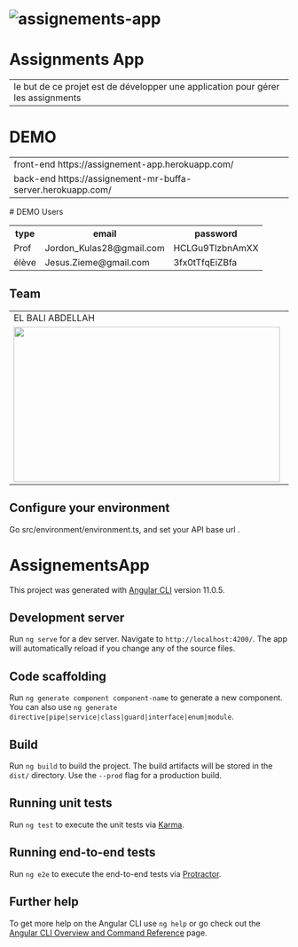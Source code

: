 # ![assignements-app](https://github.com/MrAbdelaziz/assignements-app/blob/master/screens/home.png?raw=true)

# Assignments App

<table>
<tr>
<td>
le but de ce projet est de développer une application pour gérer les assignments
</td>
</tr>
</table>

# DEMO

<table>
<tr>
<td>
front-end https://assignement-app.herokuapp.com/
</td>
</tr>
  <tr>
<td>
  back-end https://assignement-mr-buffa-server.herokuapp.com/
  </td>
</tr>
</table>
# DEMO Users
<table>
  <tr>
  <th>type</th>
  <th>email</th>
  <th>password</th>
  </tr>
<tr>
  <td>
Prof
  </td>
  <td>
Jordon_Kulas28@gmail.com
  </td>
    <td>
      HCLGu9TlzbnAmXX
  </td>
</tr>


<tr>
  <td>
élève
  </td>
  <td>
Jesus.Zieme@gmail.com
</td>
    <td>
      3fx0tTfqEiZBfa
  </td>
</tr>
</table>

## Team

<table>
  <tr>
    <td>EL BALI ABDELLAH </td>
     <td>ELOUAHAB ABDELAZIZ</td>
     <td>LHILALI ACHRAF</td>
  </tr>
  <tr>
    <td><a href="https://github.com/boli-dev"><img src="https://avatars.githubusercontent.com/u/54739775?s=400&v=4" width=480 height=280></a></td>
    <td><a href="https://github.com/MrAbdelaziz"><img src="https://avatars.githubusercontent.com/u/60048840?s=460" width=480 height=280></a></td>
    <td><a href="https://github.com/LHILALI"><img src="https://avatars.githubusercontent.com/u/52959065?s=460&v=4" width=480 height=280></a></td>
  </tr>
 </table>


##  Configure your environment

Go src/environment/environment.ts, and set your API base url .


# AssignementsApp

This project was generated with [Angular CLI](https://github.com/angular/angular-cli) version 11.0.5.

## Development server

Run `ng serve` for a dev server. Navigate to `http://localhost:4200/`. The app will automatically reload if you change
any of the source files.

## Code scaffolding

Run `ng generate component component-name` to generate a new component. You can also
use `ng generate directive|pipe|service|class|guard|interface|enum|module`.

## Build

Run `ng build` to build the project. The build artifacts will be stored in the `dist/` directory. Use the `--prod` flag
for a production build.

## Running unit tests

Run `ng test` to execute the unit tests via [Karma](https://karma-runner.github.io).

## Running end-to-end tests

Run `ng e2e` to execute the end-to-end tests via [Protractor](http://www.protractortest.org/).

## Further help

To get more help on the Angular CLI use `ng help` or go check out
the [Angular CLI Overview and Command Reference](https://angular.io/cli) page.

